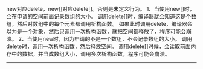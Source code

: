 new对应delete，new[]对应delete[]。否则是未定义行为。
    1、当使用new[]时，会在申请的空间前面记录数组的大小。
        调用delete[]时，编译器就会知道这是个数组，然后对数组中的每个元素都调用析构函数。
        如果此时调用delete，编译器会以为是一个对象，然后只调用一次析构函数，就把空间都释放了，程序可能会崩溃。
    2、当使用new时，因为申请的不是一个数组，不会记录数组的大小。
        调用delete时，调用一次析构函数，然后释放空间。
        调用delete[]时候，会读取前面内存中的数据，并当成数组大小，调用多次析构函数，程序可能会崩溃。

------------------------------------------------------------------------------------------